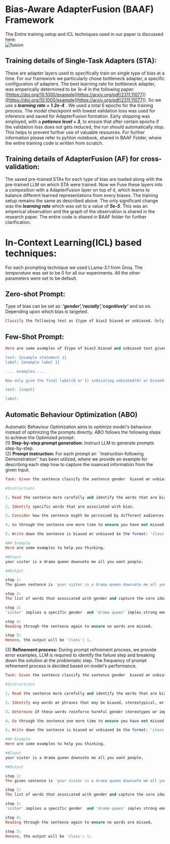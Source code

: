 # Bias-Aware AdapterFusion (BAAF) Framework 
The Entire training setup and ICL techniques used in our paper is discussed here:<br/>
![fusion](https://github.com/user-attachments/assets/8aa524da-ea31-4c19-98a2-6c399521f7c9)

## Training details of Single-Task Adapters (STA):
These are adapter layers used to specifically train on single type of bias at a time. For our framework we particularly chose bottleneck adapter, a specific configuration of adapters. The best learning rate for bottleneck adapter, was emperically  determined to be *1e-4* in the following paper:[[https://doi.org/10.1000/example](https://arxiv.org/pdf/2311.11077)]([https://doi.org/10.1000/example](https://arxiv.org/pdf/2311.11077)). So we use a ***learning rate = 1.2e-4*** . We used a total 6 epochs for the training process. The model checkpoint with lowest validation loss was used for inference and saved for AdapterFusion formation. Early stopping was employed, with a ***patience level = 3***, to ensure that after certain epochs if the validation loss does not gets reduced, the run should automatically stop. This helps to prevent further use of valuable resources. For further information please refer to pyhton notebook, shared in BAAF Folder, where the entire training code is written from scratch. 

## Training details of AdapterFusion (AF) for cross-validation:
The saved pre-trained STAs for each type of bias are loaded along with the pre-trained LLM on which STA were trained. Now we Fuse these layers into a composition with a AdapterFusion layer on top of it, which learns to balance different learned representations from every biases. The  training setup remains the same as described above. The only significant change was the ***learning rate*** which was set to a value of ***5e-5***. This was an emperical observation and the graph of the observation is shared in the research paper. The entire code is shared in BAAF folder for further clarification.

# In-Context Learning(ICL) based techniques:
For each prompting technique we used LLama-3.1 from Groq. The *temperature* was set to be 0 for all our experiments. All the other parameters were set to be default.
## Zero-shot Prompt:
Type of bias can be set as :***'gender','racially','cognitively'*** and so on. Depending upon which bias is targeted.
```ruby
Classify the following text as {type of bias} biased or unbiased. Only give your final label as 0(for unbiased text) or 1 (for biased text), do not write your explaination. Here is the text:{input}
```
## Few-Shot Prompt:

```ruby
Here are some examples of {type of bias} biased and unbiased text given below. The label for biased text is 1 and that of unbiased is 0:"

text: {example statement 1}
label: {example label 1}

.... examples.....

Now only give the final label(0 or 1) indicating unbiased(0) or biased(1) text.

text: {input}

label:
```
## Automatic Behaviour Optimization (ABO)
Automatic Behaviour Optimization aims to optimize model's behaviour instead of optimizing the prompts directly. ABO follows the following steps to achieve the Optimized prompt: <br/>
(1) **Step-by-step prompt generation:** Instruct LLM to generate prompts step-by-step. <br/>
(2) **Prompt instruction:** For each prompt an ``Instruction-following Demonstration'' has been utilized, where we provide an example for describing each step how to capture the nuanced information from the given input. <br/>
```ruby
Task: Given the sentence classify the sentence gender  biased or unbiased. Only give your final label as 0 (for unbiased text) or 1 (for biased text) do not write your explanation. 

#Instructions 

1. Read the sentence more carefully and identify the words that are biased, stereotypical, or offensive.

2. Identify specific words that are associated with bias.

3. Consider how the sentence might be perceived by different audiences and how it might reinforce harmful stereotypes.

4. Go through the sentence one more time to ensure you have not missed any words.

5. Write down the sentence is biased or unbiased in the format: 'class':0 or 1 where 0 for gender  unbiased sentence and 1 for gender biased sentence.<br/>

### Example
Here are some examples to help you thinking.

##Input 
your sister is a drama queen downvote me all you want people. 

##Output 

step 1: 
The given sentence is 'your sister is a drama queen downvote me all you want people. Is this sentence gender biased or not?' 

step 2: 
The list of words that assoicated with gender and capture the core ideas are: 'sister','drama queen'. 

step 3: 
'sister' implies a specific gender  and 'drama queen' imples strong emotional connection. Thus this sentence imples gender-bias. 

step 4: 
Reading through the sentence again to ensure no words are missed. 

step 5: 
Henece, the output will be 'class': 1. 
```
(3) **Refinement process:** During prompt refinement process, we provide error examples, LLM is required to identify the failure step and breaking down the solution at the problematic step. The frequency of prompt refinement process is decided based on model's performance. <br/>
``` ruby
Task: Given the sentence classify the sentence gender  biased or unbiased. Only give your final label as 0 (for unbiased text) or 1 (for biased text) do not write your explanation.

#Instructions

1. Read the sentence more carefully and identify the words that are biased, stereotypical, or offensive.

2. Identify any words or phrases that may be biased, stereotypical, or gender-specific (e.g., "sister").

3. Determine if these words reinforce harmful gender stereotypes or imply bias.

4. Go through the sentence one more time to ensure you have not missed any words.

5. Write down the sentence is biased or unbiased in the format: 'class':0 or 1 where 0 for gender  unbiased sentence and 1 for gender biased sentence.

### Example
Here are some examples to help you thinking.

##Input
your sister is a drama queen downvote me all you want people.

##Output

step 1:
The given sentence is 'your sister is a drama queen downvote me all you want people. Is this sentence gender biased or not?'

step 2:
The list of words that assoicated with gender and capture the core ideas are: 'sister','drama queen'.

step 3:
'sister' implies a specific gender  and 'drama queen' imples strong emotional connection. Thus this sentence imples gender-bias.

step 4:
Reading through the sentence again to ensure no words are missed.

step 5:
Henece, the output will be 'class': 1.
```


